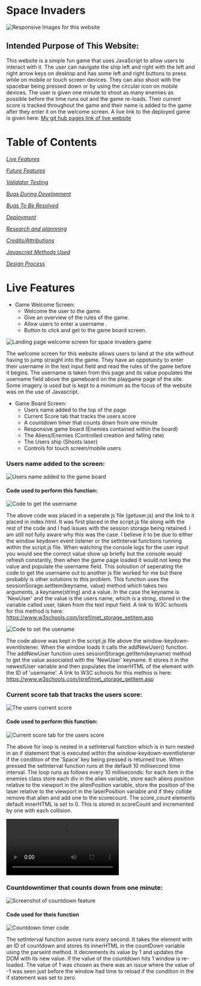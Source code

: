# Space Invaders

![Responsive Images for this website](assets/images/readmeimgs/responsive-space-invaders.PNG)

## Intended Purpose of This Website:

This website is a simple fun game that uses JavaScript to allow users to interact with it. The user can navigate the ship left and right with the left and right arrow keys on desktop and has some left and right buttons to press while on mobile or touch screen devices. They can also shoot with the spacebar being pressed down or by using the circular icon on mobile devices. The user is given one minute to shoot as many enemies as possible before the time runs out and the game re-loads. Their current score is tracked throughout the game and their name is added to the game after they enter it on the welcome screen. A live link to the deployed game is given here: [My git hub pages link of live website](https://gfpkelly1986.github.io/space-invaders/) 

# Table of Contents
   *[Live Features]()*

   *[Future Features]()*

   *[Validator Testing]()*

   *[Bugs During Development]()*

   *[Bugs To Be Resolved]()*

   *[Deployment]()*

   *[Research and plannning]()*

   *[Credits/Attributions]()*

   *[Javascript Methods Used]()*

   *[Design Process]()*

# Live Features
- Game Welcome Screen:
    - Welcome the user to the game.
    - Give an overview of the rules of the game.
    - Allow users to enter a username .
    - Button to click and get to the game board screen.

![Landing page welcome screen for space invaders game](assets/images/readmeimgs/welcomescreen-spaceinvaders.PNG)

The welcome screen for this website allows users to land at the site without having to jump straight into the game. They have an oppotunity to enter their username in the text input field and read the rules of the game before it begins. The username is taken from this page and its value populates the username field above the gameboard on the playgame page of the site. Some imagery is used but is kept to a minimum as the focus of the website was on the use of Javascript.

- Game Board Screen:
   - Users name added to the top of the page
   - Current Score tab that tracks the users score
   - A countdown timer that counts down from one minute
   - Responsive game board (Enemies contained within the board)
   - The Aliens/Enemies (Controlled creation and falling rate)
   - The Users ship (Shoots laser)
   - Controls for touch screen/mobile users

### Users name added to the screen:

![Users name added to the game board](assets/images/readmeimgs/Usersname.PNG)

#### Code used to perform this function:

![Code to get the username](assets/images/readmeimgs/Getting-the-user-name.PNG)

The above code was placed in a seperate js file (getuser.js) and the link to it placed in index.html. It was first placed in the script.js file along with the rest of the code and I had issues with the session storage being retained. I am still not fully aware why this was the case. I believe it to be due to either the window keydown event listener or the setInterval functions running within the script.js file. When watching the console logs for the user input you would see the correct value show up briefly but the console would refresh constantly, then when the game page loaded it would not keep the value and populate the username field. This soloution of seperating the code to get the username out to another js file worked for me but there probably is other solutions to this problem. This function uses the sessionSorage.setItem(keyname, value) method which takes two arguments, a keyname(string) and a value. In the case the keyname is 'NewUser' and the value is the users name, which is a string, stored in the variable called user, taken from the text input field. A link to W3C schools for this method is here: https://www.w3schools.com/jsref/met_storage_setitem.asp 

![Code to set the usename](assets/images/readmeimgs/Setting-the-username.PNG)

The code above was kept in the script.js file above the window-keydown-eventlistener. When the window loads it calls the addNewUser() function. The addNewUser function uses sessionStorage.getItem(keyname) method to get the value associated with the 'NewUser' keyname. It stores it in the newestUser variable and then populates the innerHTML of the element with the ID of 'username'. A link to  W3C schools for this methos is here: https://www.w3schools.com/jsref/met_storage_getitem.asp

### Current score tab that tracks the users score:

![The users current score](assets/images/readmeimgs/Currentscoretab.PNG)

#### Code used to perform this function:

![Current score tab for the users score](assets/images/readmeimgs/scorecount3.PNG)

The above for loop is nested in a setInterval function which is in turn nested in an if statement that is executed within the window-keydown-eventlistener if the condition of the 'Space' key being pressed is returned true. When pressed the setInterval function runs at the default 10 millisecond time interval. The loop runs as follows every 10 milliseconds: for each item in the enemies class store each div in the alien variable, store each aliens position relative to the viewport in the alienPosition variable, store the position of the laser relative to the viewport in the laserPosition variable and if they collide remove that alien and add one to the scorecount. The score_count elements default innerHTML is set to 0. This is stored in scoreCount and incremented by one with each collision.


![For loop execution video](assets/images/forloop-execution.mp4)



### Countdowntimer that counts down from one minute:

![Screenshot of countdown feature](assets/images/readmeimgs/timeremaining.PNG)

#### Code used for theis function

![Countdown timer code](assets/images/readmeimgs/Countdowntimer.PNG)

The setInterval function avove runs every second. It takes the element with an ID of countdown and stores its innerHTML in the countDown variable using the parseInt method. It decrements its value by 1 and updates the DOM with its new value. If the value of the countdown hits 1 window is re-loaded. The value of 1 was chosen as there was an issue where the value of -1 was seen just before the window had time to reload if the condition in the if statement was set to zero.




